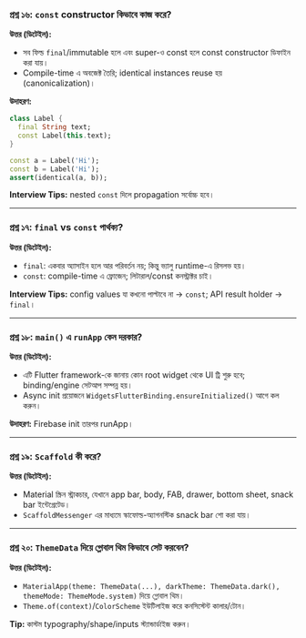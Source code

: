 ### প্রশ্ন ১৬: `const` constructor কিভাবে কাজ করে?

**উত্তর (ডিটেইল):**

- সব ফিল্ড `final`/immutable হলে এবং super-ও const হলে const constructor ডিফাইন করা যায়।
- Compile-time এ অবজেক্ট তৈরি; identical instances reuse হয় (canonicalization)।

**উদাহরণ:**

```dart
class Label {
  final String text;
  const Label(this.text);
}

const a = Label('Hi');
const b = Label('Hi');
assert(identical(a, b));
```

**Interview Tips:** nested `const` দিলে propagation সর্বোচ্চ হবে।

---

### প্রশ্ন ১৭: `final` vs `const` পার্থক্য?

**উত্তর (ডিটেইল):**

- `final`: একবার অ্যাসাইন হলে আর পরিবর্তন নয়; কিন্তু ভ্যালু runtime-এ রিসলভ হয়।
- `const`: compile-time এ ফ্রোজেন; লিটারাল/const কনস্ট্রাক্টর চাই।

**Interview Tips:** config values যা কখনো পাল্টাবে না → `const`; API result holder → `final`।

---

### প্রশ্ন ১৮: `main()` এ `runApp` কেন দরকার?

**উত্তর (ডিটেইল):**

- এটি Flutter framework-কে জানায় কোন root widget থেকে UI ট্রি শুরু হবে; binding/engine সেটআপ সম্পন্ন হয়।
- Async init প্রয়োজনে `WidgetsFlutterBinding.ensureInitialized()` আগে কল করুন।

**উদাহরণ:** Firebase init তারপর runApp।

---

### প্রশ্ন ১৯: `Scaffold` কী করে?

**উত্তর (ডিটেইল):**

- Material স্ক্রিন স্ট্রাকচার, যেখানে app bar, body, FAB, drawer, bottom sheet, snack bar ইন্টেগ্রেটেড।
- `ScaffoldMessenger` এর মাধ্যমে স্কাফোল্ড-অ্যাগনস্টিক snack bar শো করা যায়।

---

### প্রশ্ন ২০: `ThemeData` দিয়ে গ্লোবাল থিম কিভাবে সেট করবেন?

**উত্তর (ডিটেইল):**

- `MaterialApp(theme: ThemeData(...), darkTheme: ThemeData.dark(), themeMode: ThemeMode.system)` দিয়ে গ্লোবাল থিম।
- `Theme.of(context)`/`ColorScheme` ইউটিলাইজ করে কনসিস্টেন্ট কালার/টোন।

**Tip:** কাস্টম typography/shape/inputs স্ট্যান্ডার্ডাইজ করুন।


